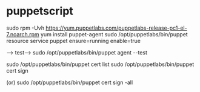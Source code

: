 # puppetscript


sudo rpm -Uvh https://yum.puppetlabs.com/puppetlabs-release-pc1-el-7.noarch.rpm
yum install puppet-agent
sudo /opt/puppetlabs/bin/puppet resource service puppet ensure=running enable=true

--> test--> sudo /opt/puppetlabs/bin/puppet agent --test

sudo /opt/puppetlabs/bin/puppet cert list
sudo /opt/puppetlabs/bin/puppet cert sign <NAME>

(or) sudo /opt/puppetlabs/bin/puppet cert sign -all